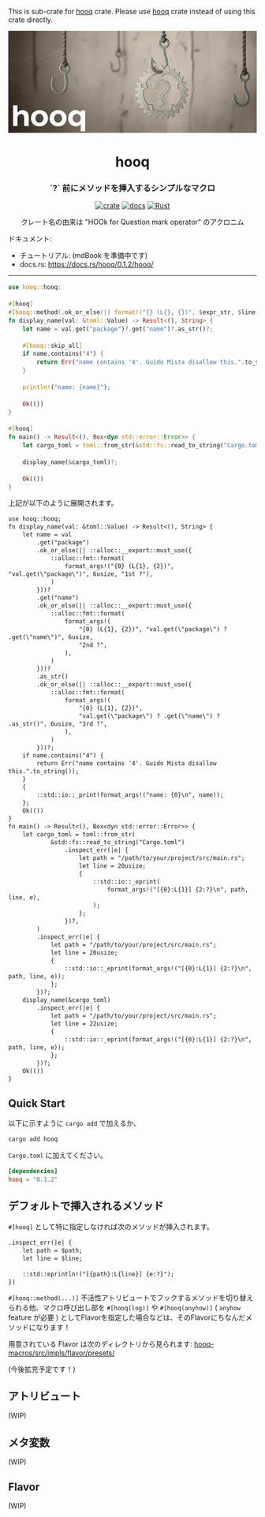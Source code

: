This is sub-crate for [hooq](../hooq) crate. Please use [hooq](../hooq) crate instead of using this crate directly.

<div align="center">
<img src="https://raw.githubusercontent.com/anotherhollow1125/hooq/refs/heads/main/assets/hooq_eye_catch3.png" />
<h1>hooq</h1>

<h3>`?` 前にメソッドを挿入するシンプルなマクロ</h3>

[![crate](https://img.shields.io/crates/v/hooq)](https://crates.io/crates/hooq)
[![docs](https://img.shields.io/docsrs/hooq/0.1.2)](https://docs.rs/hooq/0.1.2/hooq/)
[![Rust](https://github.com/anotherhollow1125/hooq/actions/workflows/rust.yml/badge.svg)](https://github.com/anotherhollow1125/hooq/actions/workflows/rust.yml)

クレート名の由来は "HOOk for Question mark operator" のアクロニム

</div>

ドキュメント:
- チュートリアル: (mdBook を準備中です)
- docs.rs: https://docs.rs/hooq/0.1.2/hooq/

<hr />

```rust
use hooq::hooq;

#[hooq]
#[hooq::method(.ok_or_else(|| format!("{} (L{}, {})", $expr_str, $line, $nth)))]
fn display_name(val: &toml::Value) -> Result<(), String> {
    let name = val.get("package")?.get("name")?.as_str()?;

    #[hooq::skip_all]
    if name.contains("4") {
        return Err("name contains '4'. Guido Mista disallow this.".to_string());
    }

    println!("name: {name}");

    Ok(())
}

#[hooq]
fn main() -> Result<(), Box<dyn std::error::Error>> {
    let cargo_toml = toml::from_str(&std::fs::read_to_string("Cargo.toml")?)?;

    display_name(&cargo_toml)?;

    Ok(())
}
```

上記が以下のように展開されます。

```ignore
use hooq::hooq;
fn display_name(val: &toml::Value) -> Result<(), String> {
    let name = val
        .get("package")
        .ok_or_else(|| ::alloc::__export::must_use({
            ::alloc::fmt::format(
                format_args!("{0} (L{1}, {2})", "val.get(\"package\")", 6usize, "1st ?"),
            )
        }))?
        .get("name")
        .ok_or_else(|| ::alloc::__export::must_use({
            ::alloc::fmt::format(
                format_args!(
                    "{0} (L{1}, {2})", "val.get(\"package\") ? .get(\"name\")", 6usize,
                    "2nd ?",
                ),
            )
        }))?
        .as_str()
        .ok_or_else(|| ::alloc::__export::must_use({
            ::alloc::fmt::format(
                format_args!(
                    "{0} (L{1}, {2})",
                    "val.get(\"package\") ? .get(\"name\") ? .as_str()", 6usize, "3rd ?",
                ),
            )
        }))?;
    if name.contains("4") {
        return Err("name contains '4'. Guido Mista disallow this.".to_string());
    }
    {
        ::std::io::_print(format_args!("name: {0}\n", name));
    };
    Ok(())
}
fn main() -> Result<(), Box<dyn std::error::Error>> {
    let cargo_toml = toml::from_str(
            &std::fs::read_to_string("Cargo.toml")
                .inspect_err(|e| {
                    let path = "/path/to/your/project/src/main.rs";
                    let line = 20usize;
                    {
                        ::std::io::_eprint(
                            format_args!("[{0}:L{1}] {2:?}\n", path, line, e),
                        );
                    };
                })?,
        )
        .inspect_err(|e| {
            let path = "/path/to/your/project/src/main.rs";
            let line = 20usize;
            {
                ::std::io::_eprint(format_args!("[{0}:L{1}] {2:?}\n", path, line, e));
            };
        })?;
    display_name(&cargo_toml)
        .inspect_err(|e| {
            let path = "/path/to/your/project/src/main.rs";
            let line = 22usize;
            {
                ::std::io::_eprint(format_args!("[{0}:L{1}] {2:?}\n", path, line, e));
            };
        })?;
    Ok(())
}
```

## Quick Start

以下に示すように `cargo add` で加えるか、

```bash
cargo add hooq
```

`Cargo.toml` に加えてください。

```toml
[dependencies]
hooq = "0.1.2"
```

## デフォルトで挿入されるメソッド

`#[hooq]` として特に指定しなければ次のメソッドが挿入されます。

```ignore
.inspect_err(|e| {
    let path = $path;
    let line = $line;

    ::std::eprintln!("[{path}:L{line}] {e:?}");
})
```

`#[hooq::method(...)]` 不活性アトリビュートでフックするメソッドを切り替えられる他、マクロ呼び出し部を `#[hooq(log)]` や `#[hooq(anyhow)]` ( `anyhow` feature が必要 ) としてFlavorを指定した場合などは、そのFlavorにちなんだメソッドになります！

用意されている Flavor は次のディレクトリから見られます: [hooq-macros/src/impls/flavor/presets/](https://github.com/anotherhollow1125/hooq/tree/main/hooq-macros/src/impls/flavor/presets)

(今後拡充予定です！)

## アトリビュート

(WIP)

## メタ変数

(WIP)

## Flavor

(WIP)
